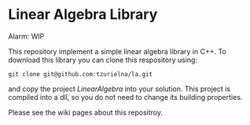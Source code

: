 # Linear Algebra Library
Alarm: WIP

This repository implement a simple linear algebra library in C++.
To download this library you can clone this respository using:
```
git clone git@github.com:tzurielna/la.git
```
and copy the project *LinearAlgebra* into your solution. This project is compiled into a dll, so you do not need to change its building properties.

Please see the wiki pages about this repositroy.
